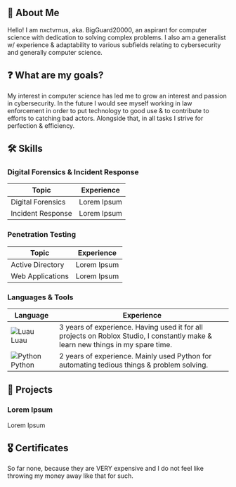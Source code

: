 ## 👤 About Me

Hello! I am nxctvrnus, aka. BigGuard20000, an aspirant for computer science with dedication to solving complex problems. I also am a generalist w/ experience & adaptability to various subfields relating to cybersecurity and generally computer science.

## ❓ What are my goals?

My interest in computer science has led me to grow an interest and passion in cybersecurity. In the future I would see myself working in law enforcement in order to put technology to good use & to contribute to efforts to catching bad actors. Alongside that, in all tasks I strive for perfection & efficiency.

## 🛠️ Skills

### Digital Forensics & Incident Response
| Topic      | Experience |
| ----------- | ----------- |
| Digital Forensics      |  Lorem Ipsum       |
| Incident Response      |  Lorem Ipsum       |

### Penetration Testing
| Topic      | Experience |
| ----------- | ----------- |
| Active Directory      |  Lorem Ipsum      |
| Web Applications | Lorem Ipsum |

### Languages & Tools
| Language | Experience |
| ----------- | ----------- |
| ![Luau](https://upload.wikimedia.org/wikipedia/commons/thumb/8/8f/Luau_Logo_%28Programming_Language%29.svg/30px-Luau_Logo_%28Programming_Language%29.svg.png) Luau | 3 years of experience. Having used it for all projects on Roblox Studio, I constantly make & learn new things in my spare time.       |
| ![Python](https://upload.wikimedia.org/wikipedia/commons/thumb/c/c3/Python-logo-notext.svg/30px-Python-logo-notext.svg.png) Python | 2 years of experience. Mainly used Python for automating tedious things & problem solving. |

## 💼 Projects
### Lorem Ipsum
Lorem Ipsum

## 🎖️ Certificates
So far none, because they are VERY expensive and I do not feel like throwing my money away like that for such.
